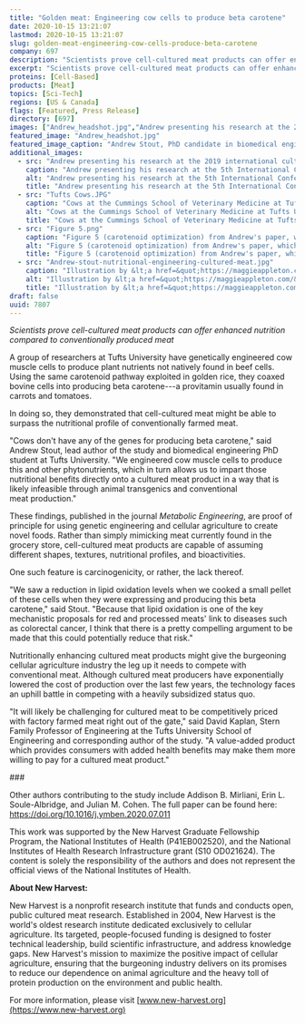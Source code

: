 ```yaml
---
title: "Golden meat: Engineering cow cells to produce beta carotene"
date: 2020-10-15 13:21:07
lastmod: 2020-10-15 13:21:07
slug: golden-meat-engineering-cow-cells-produce-beta-carotene
company: 697
description: "Scientists prove cell-cultured meat products can offer enhanced nutrition compared to conventionally produced meat."
excerpt: "Scientists prove cell-cultured meat products can offer enhanced nutrition compared to conventionally produced meat."
proteins: [Cell-Based]
products: [Meat]
topics: [Sci-Tech]
regions: [US & Canada]
flags: [Featured, Press Release]
directory: [697]
images: ["Andrew_headshot.jpg","Andrew presenting his research at the 2019 international cultured meat symposium in Maastrichtt.jpg", "Tufts Cows.JPG", "Figure 5.png", "Andrew-stout-nutritional-engineering-cultured-meat.jpg"]
featured_image: "Andrew_headshot.jpg"
featured_image_caption: "Andrew Stout, PhD candidate in biomedical engineering at Tufts University"
additional_images:
  - src: "Andrew presenting his research at the 2019 international cultured meat symposium in Maastrichtt.jpg"
    caption: "Andrew presenting his research at the 5th International Conference on Cultured Meat"
    alt: "Andrew presenting his research at the 5th International Conference on Cultured Meat"
    title: "Andrew presenting his research at the 5th International Conference on Cultured Meat"
  - src: "Tufts Cows.JPG"
    caption: "Cows at the Cummings School of Veterinary Medicine at Tufts University from which researchers in the Kaplan Lab obtained muscle and fat tissue for a satellite cell isolation and bovine adipogenic precursor isolation"
    alt: "Cows at the Cummings School of Veterinary Medicine at Tufts University from which researchers in the Kaplan Lab obtained muscle and fat tissue for a satellite cell isolation and bovine adipogenic precursor isolation"
    title: "Cows at the Cummings School of Veterinary Medicine at Tufts University from which researchers in the Kaplan Lab obtained muscle and fat tissue for a satellite cell isolation and bovine adipogenic precursor isolation"
  - src: "Figure 5.png"
    caption: "Figure 5 (carotenoid optimization) from Andrew's paper, which can be found &lt;a href=&quot;https://doi.org/10.1016/j.ymben.2020.07.011&quot; target=&quot;_blank&quot;&gt;here&lt;/a&gt;"
    alt: "Figure 5 (carotenoid optimization) from Andrew's paper, which can be found &lt;a href=&quot;https://doi.org/10.1016/j.ymben.2020.07.011&quot; target=&quot;_blank&quot;&gt;here&lt;/a&gt;"
    title: "Figure 5 (carotenoid optimization) from Andrew's paper, which can be found &lt;a href=&quot;https://doi.org/10.1016/j.ymben.2020.07.011&quot; target=&quot;_blank&quot;&gt;here&lt;/a&gt;"
  - src: "Andrew-stout-nutritional-engineering-cultured-meat.jpg"
    caption: "Illustration by &lt;a href=&quot;https://maggieappleton.com/&quot; target=&quot;_blank&quot;&gt;Maggie Appleton&lt;/a&gt;"
    alt: "Illustration by &lt;a href=&quot;https://maggieappleton.com/&quot; target=&quot;_blank&quot;&gt;Maggie Appleton&lt;/a&gt;"
    title: "Illustration by &lt;a href=&quot;https://maggieappleton.com/&quot; target=&quot;_blank&quot;&gt;Maggie Appleton&lt;/a&gt;"
draft: false
uuid: 7807
---
```

*Scientists prove cell-cultured meat products can offer enhanced
nutrition compared to conventionally produced meat*

A group of researchers at Tufts University have genetically engineered
cow muscle cells to produce plant nutrients not natively found in beef
cells. Using the same carotenoid pathway exploited in golden rice, they
coaxed bovine cells into producing beta carotene---a provitamin usually
found in carrots and tomatoes.

In doing so, they demonstrated that cell-cultured meat might be able to
surpass the nutritional profile of conventionally farmed meat.

"Cows don't have any of the genes for producing beta carotene," said
Andrew Stout, lead author of the study and biomedical engineering PhD
student at Tufts University. "We engineered cow muscle cells to produce
this and other phytonutrients, which in turn allows us to impart those
nutritional benefits directly onto a cultured meat product in a way that
is likely infeasible through animal transgenics and conventional
meat production."

These findings, published in the journal *Metabolic Engineering*, are
proof of principle for using genetic engineering and cellular
agriculture to create novel foods. Rather than simply mimicking meat
currently found in the grocery store, cell-cultured meat products are
capable of assuming different shapes, textures, nutritional profiles,
and bioactivities.

One such feature is carcinogenicity, or rather, the lack thereof.

"We saw a reduction in lipid oxidation levels when we cooked a small
pellet of these cells when they were expressing and producing this beta
carotene," said Stout. "Because that lipid oxidation is one of the key
mechanistic proposals for red and processed meats' link to diseases such
as colorectal cancer, I think that there is a pretty compelling argument
to be made that this could potentially reduce that risk."

Nutritionally enhancing cultured meat products might give the burgeoning
cellular agriculture industry the leg up it needs to compete with
conventional meat. Although cultured meat producers have exponentially
lowered the cost of production over the last few years, the technology
faces an uphill battle in competing with a heavily subsidized
status quo.

"It will likely be challenging for cultured meat to be competitively
priced with factory farmed meat right out of the gate," said David
Kaplan, Stern Family Professor of Engineering at the Tufts University
School of Engineering and corresponding author of the study. "A
value-added product which provides consumers with added health benefits
may make them more willing to pay for a cultured meat product."

\###

Other authors contributing to the study include Addison B. Mirliani,
Erin L. Soule-Albridge, and Julian M. Cohen. The full paper can be found
here: <https://doi.org/10.1016/j.ymben.2020.07.011>

This work was supported by the New Harvest Graduate Fellowship Program,
the National Institutes of Health (P41EB002520), and the National
Institutes of Health Research Infrastructure grant (S10 OD021624). The
content is solely the responsibility of the authors and does not
represent the official views of the National Institutes of Health.

**About New Harvest:**

New Harvest is a nonprofit research institute that funds and conducts
open, public cultured meat research. Established in 2004, New Harvest is
the world's oldest research institute dedicated exclusively to cellular
agriculture. Its targeted, people-focused funding is designed to foster
technical leadership, build scientific infrastructure, and address
knowledge gaps. New Harvest's mission to maximize the positive impact of
cellular agriculture, ensuring that the burgeoning industry delivers on
its promises to reduce our dependence on animal agriculture and the
heavy toll of protein production on the environment and public health.

For more information, please visit
[www.new-harvest.org](https://www.new-harvest.org)
